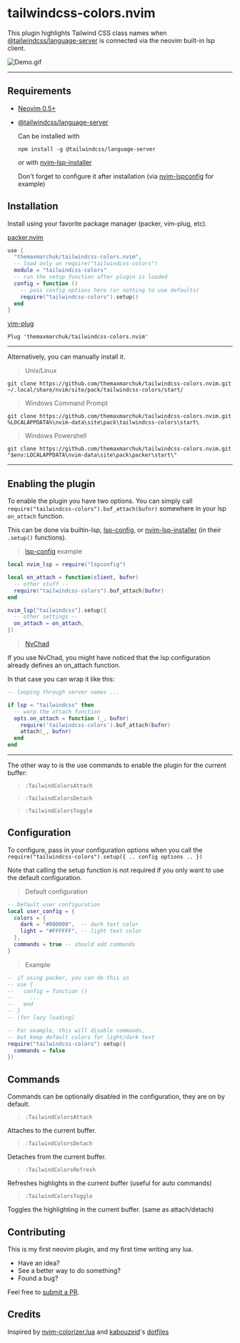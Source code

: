 # tailwindcss-colors.nvim
This plugin highlights Tailwind CSS class names when [@tailwindcss/language-server](https://github.com/tailwindlabs/tailwindcss-intellisense) is connected via the neovim built-in lsp client.

![Demo.gif](https://i.imgur.com/hDbxvBJ.gif)

---

## Requirements

- [Neovim 0.5+](https://github.com/neovim/neovim)
- [@tailwindcss/language-server](https://github.com/tailwindlabs/tailwindcss-intellisense)
  
  Can be installed with
  ```shell
  npm install -g @tailwindcss/language-server
  ```
  or with [nvim-lsp-installer](https://github.com/williamboman/nvim-lsp-installer)
  
  Don't forget to configure it after installation (via [nvim-lspconfig](https://github.com/neovim/nvim-lspconfig) for example)

## Installation

Install using your favorite package manager (packer, vim-plug, etc).

[packer.nvim](https://github.com/wbthomason/packer.nvim)
```lua
use {
  "themaxmarchuk/tailwindcss-colors.nvim",
  -- load only on require("tailwindcss-colors")
  module = "tailwindcss-colors"
  -- run the setup function after plugin is loaded 
  config = function ()
    -- pass config options here (or nothing to use defaults)
    require("tailwindcss-colors").setup()
  end
}
```

[vim-plug](https://github.com/junegunn/vim-plug)
```vim
Plug 'themaxmarchuk/tailwindcss-colors.nvim'
```
--- 
Alternatively, you can manually install it.

> Unix/Linux

```shell
git clone https://github.com/themaxmarchuk/tailwindcss-colors.nvim.git ~/.local/share/nvim/site/pack/tailwindcss-colors/start/
```

>Windows Command Prompt
```shell
git clone https://github.com/themaxmarchuk/tailwindcss-colors.nvim.git %LOCALAPPDATA%\nvim-data\site\pack\tailwindcss-colors\start\
```

>Windows Powershell
```shell
git clone https://github.com/themaxmarchuk/tailwindcss-colors.nvim.git "$env:LOCALAPPDATA\nvim-data\site\pack\packer\start\"
```
---

## Enabling the plugin

To enable the plugin you have two options. You can simply call `require("tailwindcss-colors").buf_attach(bufnr)` somewhere in your lsp `on_attach` function.

This can be done via builtin-lsp, [lsp-config](https://github.com/neovim/nvim-lspconfig), or  [nvim-lsp-installer](https://github.com/williamboman/nvim-lsp-installer) (in their `.setup()` functions).

> [lsp-config](https://github.com/neovim/nvim-lspconfig) example
```lua
local nvim_lsp = require("lspconfig")

local on_attach = function(client, bufnr)
  -- other stuff --
  require("tailwindcss-colors").buf_attach(bufnr)
end

nvim_lsp["tailwindcss"].setup({
  -- other settings --
  on_attach = on_attach,
})
```

> [NvChad](https://github.com/NvChad/NvChad)

If you use NvChad, you might have noticed that the lsp configuration already defines an on_attach function. 

In that case you can wrap it like this:
```lua
-- looping through server names ...

if lsp = "tailwindcss" then
  -- warp the attach function
  opts.on_attach = function (_, bufnr)
    require('tailwindcss-colors').buf_attach(bufnr)
    attach(_, bufnr)
  end
end
```
--- 
The other way to is the use commands to enable the plugin for the current buffer:

> `:TailwindColorsAttach` 

> `:TailwindColorsDetach`

> `:TailwindColorsToggle`

## Configuration

To configure, pass in your configuration options when you call the `require("tailwindcss-colors").setup({ .. config options .. })`

Note that calling the setup function is not required if you only want to use the default configuration.

> Default configuration
```lua
-- Default user configuration
local user_config = {
  colors = {
    dark = "#000000",  -- dark text color
    light = "#FFFFFF", -- light text color
  },
  commands = true -- should add commands
}
```

> Example
```lua
-- if using packer, you can do this in
-- use {
--   config = function ()
--     ...
--   end
-- }
-- (for lazy loading)

-- For example, this will disable commands,
-- but keep default colors for light/dark text
require("tailwindcss-colors").setup({
  commands = false
})
```

## Commands

Commands can be optionally disabled in the configuration, they are on by default.

> `:TailwindColorsAttach`

Attaches to the current buffer.

> `:TailwindColorsDetach`

Detaches from the current buffer.

> `:TailwindColorsRefresh`

Refreshes highlights in the current buffer (useful for auto commands)

> `:TailwindColorsToggle`

Toggles the highlighting in the current buffer. (same as attach/detach)

## Contributing

This is my first neovim plugin, and my first time writing any lua.

* Have an idea? 
* See a better way to do something?
* Found a bug?

Feel free to [submit a PR](https://github.com/themaxmarchuk/tailwindcss-colors.nvim/pulls).

## Credits
Inspired by [nvim-colorizer.lua](https://github.com/norcalli/nvim-colorizer.lua) and [kabouzeid](https://github.com/kabouzeid)'s [dotfiles](https://github.com/kabouzeid/dotfiles/blob/main/config/nvim/lua/lsp-documentcolors.lua)
